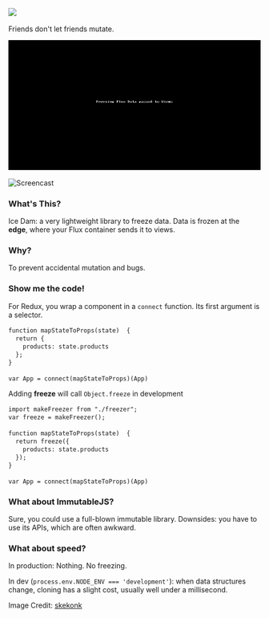 
![](http://c1.staticflickr.com/3/2576/4197921511_bde31964d3_m.jpg)

Friends don't let friends mutate.
 
![](IceDam.gif)

![Screencast](https://www.youtube.com/watch?v=fPA_u4_iyK8)

### What's This?

Ice Dam: a very lightweight library to freeze data. Data is frozen at the __edge__, where your Flux container sends it to views.

### Why?

To prevent accidental mutation and bugs.

### Show me the code!
For Redux, you wrap a component in a `connect` function. Its first argument is a selector.

```
function mapStateToProps(state)  {
  return {
    products: state.products
  };
}

var App = connect(mapStateToProps)(App)
```

Adding __freeze__ will call `Object.freeze` in development

```
import makeFreezer from "./freezer";
var freeze = makeFreezer();

function mapStateToProps(state)  {
  return freeze({
    products: state.products
  });
}

var App = connect(mapStateToProps)(App)
```

### What about ImmutableJS?

Sure, you could use a full-blown immutable library. Downsides: you have to use its APIs, which are often awkward.

### What about speed?

In production: Nothing. No freezing.

In dev (`process.env.NODE_ENV === 'development'`): when data structures change, cloning has a slight cost, usually well under a millisecond.



Image Credit: [skekonk](https://www.flickr.com/photos/skedonk/4197921511/)
